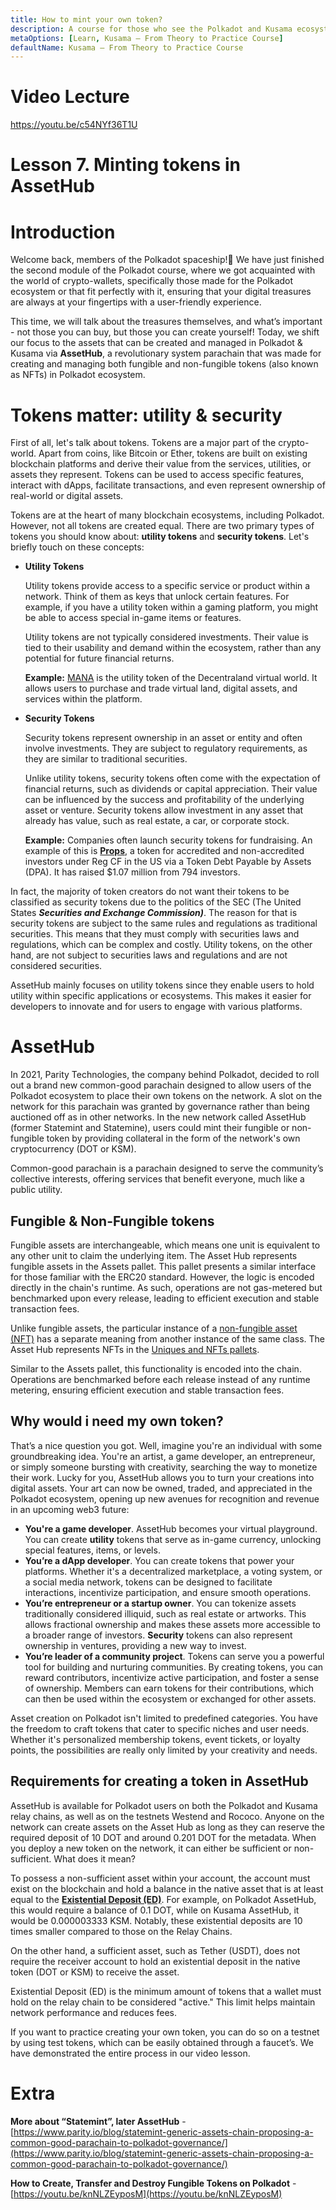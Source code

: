 ```yaml
---
title: How to mint your own token?
description: A course for those who see the Polkadot and Kusama ecosystem for the first time.
metaOptions: [Learn, Kusama — From Theory to Practice Course]
defaultName: Kusama — From Theory to Practice Course
---
```


# Video Lecture

https://youtu.be/c54NYf36T1U

# Lesson 7. Minting tokens in AssetHub

# **Introduction**

Welcome back, members of the Polkadot spaceship!🚀 We have just finished the second module of the Polkadot course, where we got acquainted with the world of crypto-wallets, specifically those made for the Polkadot ecosystem or that fit perfectly with it, ensuring that your digital treasures are always at your fingertips with a user-friendly experience.

This time, we will talk about the treasures themselves, and what’s important - not those you can buy, but those you can create yourself! Today, we shift our focus to the assets that can be created and managed in Polkadot & Kusama via **AssetHub**, a revolutionary system parachain that was made for creating and managing both fungible and non-fungible tokens (also known as NFTs) in Polkadot ecosystem.

# Tokens matter: utility & security

First of all, let's talk about tokens. Tokens are a major part of the crypto-world. Apart from coins, like Bitcoin or Ether, tokens are built on existing blockchain platforms and derive their value from the services, utilities, or assets they represent. Tokens can be used to access specific features, interact with dApps, facilitate transactions, and even represent ownership of real-world or digital assets.

Tokens are at the heart of many blockchain ecosystems, including Polkadot. However, not all tokens are created equal. There are two primary types of tokens you should know about: **utility tokens** and **security tokens**. Let's briefly touch on these concepts:

- **Utility Tokens**
    
    Utility tokens provide access to a specific service or product within a network. Think of them as keys that unlock certain features. For example, if you have a utility token within a gaming platform, you might be able to access special in-game items or features.
    
    Utility tokens are not typically considered investments. Their value is tied to their usability and demand within the ecosystem, rather than any potential for future financial returns.
    
    **Example:** [MANA](https://coinmarketcap.com/ru/currencies/decentraland/) is the utility token of the Decentraland virtual world. It allows users to purchase and trade virtual land, digital assets, and services within the platform.
    
- **Security Tokens**
    
    Security tokens represent ownership in an asset or entity and often involve investments. They are subject to regulatory requirements, as they are similar to traditional securities.
    
    Unlike utility tokens, security tokens often come with the expectation of financial returns, such as dividends or capital appreciation. Their value can be influenced by the success and profitability of the underlying asset or venture. Security tokens allow investment in any asset that already has value, such as real estate, a car, or corporate stock.
    
    **Example:** Companies often launch security tokens for fundraising. An example of this is **[Props](https://coinmarketcap.com/link/currencies/props)**, a token for accredited and non-accredited investors under Reg CF in the US via a Token Debt Payable by Assets (DPA). It has raised $1.07 million from 794 investors.
    

In fact, the majority of token creators do not want their tokens to be classified as security tokens due to the politics of the SEC (The United States ***Securities and Exchange Commission)***. The reason for that is security tokens are subject to the same rules and regulations as traditional securities. This means that they must comply with securities laws and regulations, which can be complex and costly. Utility tokens, on the other hand, are not subject to securities laws and regulations and are not considered securities.

AssetHub mainly focuses on utility tokens since they enable users to hold utility within specific applications or ecosystems. This makes it easier for developers to innovate and for users to engage with various platforms.

# **AssetHub**

In 2021, Parity Technologies, the company behind Polkadot, decided to roll out a brand new common-good parachain designed to allow users of the Polkadot ecosystem to place their own tokens on the network. A slot on the network for this parachain was granted by governance rather than being auctioned off as in other networks. In the new network called AssetHub (former Statemint and Statemine), users could mint their fungible or non-fungible token by providing collateral in the form of the network's own cryptocurrency (DOT or KSM). 

<robo-academy-note type="note">
Common-good parachain is a parachain designed to serve the community’s collective interests, offering services that benefit everyone, much like a public utility.
</robo-academy-note>

## Fungible & Non-Fungible tokens

Fungible assets are interchangeable, which means one unit is equivalent to any other unit to claim the underlying item. The Asset Hub represents fungible assets in the Assets pallet. This pallet presents a similar interface for those familiar with the ERC20 standard. However, the logic is encoded directly in the chain's runtime. As such, operations are not gas-metered but benchmarked upon every release, leading to efficient execution and stable transaction fees.

Unlike fungible assets, the particular instance of a [non-fungible asset (NFT)](https://wiki.polkadot.network/docs/learn-nft) has a separate meaning from another instance of the same class. The Asset Hub represents NFTs in the [Uniques and NFTs pallets](https://wiki.polkadot.network/docs/learn-nft-pallets).

Similar to the Assets pallet, this functionality is encoded into the chain. Operations are benchmarked before each release instead of any runtime metering, ensuring efficient execution and stable transaction fees.

## Why would i need my own token?

That’s a nice question you got. Well, imagine you're an individual with some groundbreaking idea. You're an artist, a game developer, an entrepreneur, or simply someone bursting with creativity, searching the way to monetize their work. Lucky for you, AssetHub allows you to turn your creations into digital assets. Your art can now be owned, traded, and appreciated in the Polkadot ecosystem, opening up new avenues for recognition and revenue in an upcoming web3 future:

- **You're a game developer**. AssetHub becomes your virtual playground. You can create **utility** tokens that serve as in-game currency, unlocking special features, items, or levels.
- **You’re a dApp developer**. You can create tokens that power your platforms. Whether it's a decentralized marketplace, a voting system, or a social media network, tokens can be designed to facilitate interactions, incentivize participation, and ensure smooth operations.
- **You’re entrepreneur or a startup owner**. You can tokenize assets traditionally considered illiquid, such as real estate or artworks. This allows fractional ownership and makes these assets more accessible to a broader range of investors. **Security** tokens can also represent ownership in ventures, providing a new way to invest.
- **You’re leader of a community project**. Tokens can serve you a powerful tool for building and nurturing communities. By creating tokens, you can reward contributors, incentivize active participation, and foster a sense of ownership. Members can earn tokens for their contributions, which can then be used within the ecosystem or exchanged for other assets.

Asset creation on Polkadot isn't limited to predefined categories. You have the freedom to craft tokens that cater to specific niches and user needs. Whether it's personalized membership tokens, event tickets, or loyalty points, the possibilities are really only limited by your creativity and needs.

## Requirements for creating a token in AssetHub

AssetHub is available for Polkadot users on both the Polkadot and Kusama relay chains, as well as on the testnets Westend and Rococo. Anyone on the network can create assets on the Asset Hub as long as they can reserve the required deposit of 10 DOT and around 0.201 DOT for the metadata. When you deploy a new token on the network, it can either be sufficient or non-sufficient. What does it mean?

To possess a non-sufficient asset within your account, the account must exist on the blockchain and hold a balance in the native asset that is at least equal to the **[Existential Deposit (ED)](https://support.polkadot.network/support/solutions/articles/65000168651)**. For example, on Polkadot AssetHub, this would require a balance of 0.1 DOT, while on Kusama AssetHub, it would be 0.000003333 KSM. Notably, these existential deposits are 10 times smaller compared to those on the Relay Chains.

On the other hand, a sufficient asset, such as Tether (USDT), does not require the receiver account to hold an existential deposit in the native token (DOT or KSM) to receive the asset.

<robo-academy-note type="note">
Existential Deposit (ED) is the minimum amount of tokens that a wallet must hold on the relay chain to be considered "active." This limit helps maintain network performance and reduces fees.
</robo-academy-note>

If you want to practice creating your own token, you can do so on a testnet by using test tokens, which can be easily obtained through a faucet’s. We have demonstrated the entire process in our video lesson.

# Extra

**More about “Statemint”, later AssetHub** - [https://www.parity.io/blog/statemint-generic-assets-chain-proposing-a-common-good-parachain-to-polkadot-governance/](https://www.parity.io/blog/statemint-generic-assets-chain-proposing-a-common-good-parachain-to-polkadot-governance/)

**How to Create, Transfer and Destroy Fungible Tokens on Polkadot** - [https://youtu.be/knNLZEyposM](https://youtu.be/knNLZEyposM)


<Spoiler title="<h2 style='display: inline;' >Theory: Test</h2>">

<QuizBlock 
quizUrl="https://faas-fra1-afec6ce7.doserverless.co/api/v1/web/fn-18e93402-1ffe-47e8-be1d-e28a6ac871f1/default/Quiz"
quizId="question7.1"
/>

<QuizBlock 
quizUrl="https://faas-fra1-afec6ce7.doserverless.co/api/v1/web/fn-18e93402-1ffe-47e8-be1d-e28a6ac871f1/default/Quiz"
quizId="question7.2"
/>

<QuizBlock 
quizUrl="https://faas-fra1-afec6ce7.doserverless.co/api/v1/web/fn-18e93402-1ffe-47e8-be1d-e28a6ac871f1/default/Quiz"
quizId="question7.3"
/>

</Spoiler>


<FeedbackBlock 
formUrl="https://faas-fra1-afec6ce7.doserverless.co/api/v1/web/fn-18e93402-1ffe-47e8-be1d-e28a6ac871f1/default/Feedback"
lessonLabel="token-mint"
/>